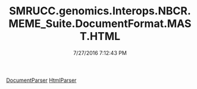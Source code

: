 ﻿---
title: SMRUCC.genomics.Interops.NBCR.MEME_Suite.DocumentFormat.MAST.HTML
date: 7/27/2016 7:12:43 PM
---

[DocumentParser](T-SMRUCC.genomics.Interops.NBCR.MEME_Suite.DocumentFormat.MAST.HTML.DocumentParser.html)
[HtmlParser](T-SMRUCC.genomics.Interops.NBCR.MEME_Suite.DocumentFormat.MAST.HTML.HtmlParser.html)
